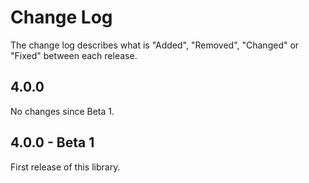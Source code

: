 # Change Log

The change log describes what is "Added", "Removed", "Changed" or "Fixed" between each release.

## 4.0.0

No changes since Beta 1.

## 4.0.0 - Beta 1

First release of this library. 
